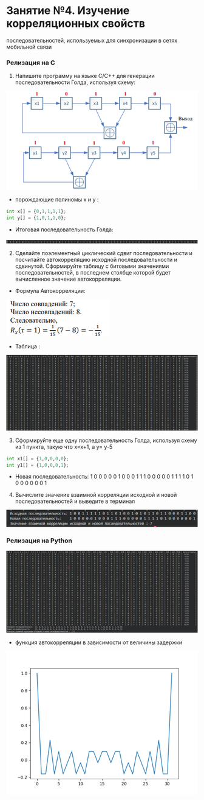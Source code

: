 # Занятие №4. Изучение корреляционных свойств 
последовательностей, используемых для синхронизации в сетях мобильной 
связи

### Релизация на С
1) Напишите программу на языке С/С++ для генерации
последовательности Голда, используя схему:

<img src = "photo/gen_sequens.png">

- порождающие полиномы x и y :

```py
int x[] = {0,1,1,1,1};
int y[] = {1,0,1,1,0};
```
- Итоговая последовательность Голда:

<img src = "photo/psev.png">

2) Сделайте поэлементный циклический сдвиг последовательности и 
посчитайте автокорреляцию исходной последовательности и 
сдвинутой. Сформируйте таблицу с битовыми значениями 
последовательностей, в последнем столбце которой будет 
вычисленное значение автокорреляции.

- Формула Автокорреляции: 

<img src = "photo/auto.png">

- Таблица :

<img src = "photo/shift.png">

3) Сформируйте еще одну последовательность Голда, используя 
схему из 1 пункта, такую что x=x+1, а y= у-5

```py
int x1[] = {1,0,0,0,0};
int y1[] = {1,0,0,0,1};
```

- Новая последовательность:    1 0 0 0 0 0 1 0 0 0 1 1 1 0 0 0 0 0 1 1 1 1 0 1 0 0 0 0 0 0 1 

4) Вычислите значение взаимной корреляции исходной и новой 
последовательностей и выведите в терминал

<img src = "photo/кор.png">

### Релизация на Python

<img src = "photo/py.png">

- функция автокорреляции в зависимости 
от величины задержки

<img src = "photo/кор2.png">

